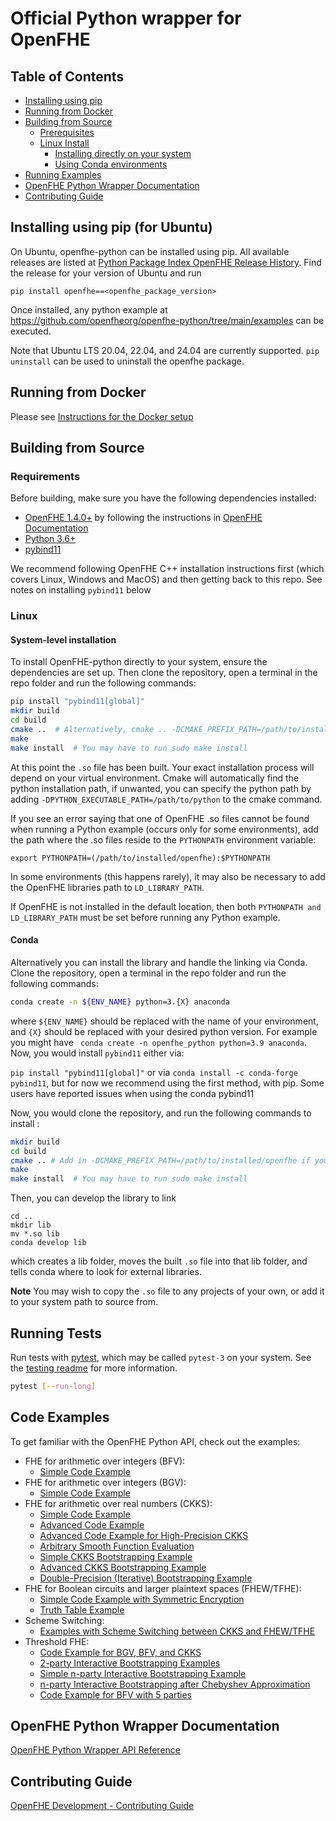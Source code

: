 # Official Python wrapper for OpenFHE

## Table of Contents

- [Installing using pip](#installing-using-pip)
- [Running from Docker](#running-from-docker)
- [Building from Source](#building-from-source)
  - [Prerequisites](#requirements)
  - [Linux Install](#linux)
    - [Installing directly on your system](#system-level-installation)
    - [Using Conda environments](#conda)
- [Running Examples](#code-examples)
- [OpenFHE Python Wrapper Documentation](#openfhe-python-wrapper-documentation)
- [Contributing Guide](#contributing-guide)

## Installing using pip (for Ubuntu)

On Ubuntu, openfhe-python can be installed using pip.  All available releases are listed at [Python Package Index OpenFHE Release History](https://pypi.org/project/openfhe/#history). Find the release for your version of Ubuntu and run

```
pip install openfhe==<openfhe_package_version>
```

Once installed, any python example at https://github.com/openfheorg/openfhe-python/tree/main/examples can be executed.

Note that Ubuntu LTS 20.04, 22.04, and 24.04 are currently supported. `pip uninstall` can be used to uninstall the openfhe package.

## Running from Docker

Please see [Instructions for the Docker setup](docker/README.md)

## Building from Source

### Requirements

Before building, make sure you have the following dependencies installed:

- [OpenFHE 1.4.0+](https://github.com/openfheorg/openfhe-development) by following the instructions in [OpenFHE Documentation](https://openfhe-development.readthedocs.io/en/latest/sphinx_rsts/intro/installation/installation.html)
- [Python 3.6+](https://www.python.org/)
- [pybind11](https://pybind11.readthedocs.io/en/stable/installing.html)

We recommend following OpenFHE C++ installation instructions first (which covers Linux, Windows and MacOS) and then getting back to this repo. See notes on installing `pybind11` below

### Linux

#### System-level installation

To install OpenFHE-python directly to your system, ensure the dependencies are set up. Then clone the repository, open a terminal in the repo folder and run the following commands:

```bash
pip install "pybind11[global]" 
mkdir build
cd build
cmake ..  # Alternatively, cmake .. -DCMAKE_PREFIX_PATH=/path/to/installed/openfhe if you installed OpenFHE elsewhere
make
make install  # You may have to run sudo make install
```

At this point the `.so` file has been built. Your exact installation process will depend on your virtual environment.
Cmake will automatically find the python installation path, if unwanted, you can specify the python path by adding `-DPYTHON_EXECUTABLE_PATH=/path/to/python` to the cmake command.

If you see an error saying that one of OpenFHE .so files cannot be found when running a Python example (occurs only for some environments), 
add the path where the .so files reside to the `PYTHONPATH` environment variable:

```
export PYTHONPATH=(/path/to/installed/openfhe):$PYTHONPATH
```

In some environments (this happens rarely), it may also be necessary to add the OpenFHE libraries path to `LD_LIBRARY_PATH`.

If OpenFHE is not installed in the default location, then both `PYTHONPATH and LD_LIBRARY_PATH` must be set before running any Python example.

#### Conda

Alternatively you can install the library and handle the linking via Conda. Clone the repository, open a terminal in the repo folder and run the following commands:

```bash
conda create -n ${ENV_NAME} python=3.{X} anaconda
```

where `${ENV_NAME}` should be replaced with the name of your environment, and `{X}` should be replaced with your desired python version. For example you might have `
conda create -n openfhe_python python=3.9 anaconda`. Now, you would install `pybind11` either via:

`pip install "pybind11[global]"` or via `conda install -c conda-forge pybind11`, but for now we recommend using the first method, with pip. Some users have reported issues when using the conda pybind11

Now, you would clone the repository, and run the following commands to install :

```bash
mkdir build
cd build
cmake .. # Add in -DCMAKE_PREFIX_PATH=/path/to/installed/openfhe if you installed OpenFHE elsewhere
make
make install  # You may have to run sudo make install
```

Then, you can develop the library to link

```
cd ..
mkdir lib
mv *.so lib
conda develop lib
```

which creates a lib folder, moves the built `.so` file into that lib folder, and tells conda where to look for external libraries.

**Note** You may wish to copy the `.so` file to any projects of your own, or add it to your system path to source from.

## Running Tests

Run tests with [pytest](https://docs.pytest.org), which may be called `pytest-3` on your system. See the [testing readme](tests/README.md) for more information.

```bash
pytest [--run-long]
```

## Code Examples

To get familiar with the OpenFHE Python API, check out the examples:

- FHE for arithmetic over integers (BFV):
  - [Simple Code Example](examples/pke/simple-integers.py)
  <!-- - [Simple Code Example with Serialization](examples/pke/simple-integers-serial.py) -->
- FHE for arithmetic over integers (BGV):
  - [Simple Code Example](examples/pke/simple-integers-bgvrns.py)
  <!-- - [Simple Code Example with Serialization](examples/pke/simple-integers-serial-bgvrns.py) -->
- FHE for arithmetic over real numbers (CKKS):
  - [Simple Code Example](examples/pke/simple-real-numbers.py)
  - [Advanced Code Example](examples/pke/advanced-real-numbers.py)
  - [Advanced Code Example for High-Precision CKKS](examples/pke/advanced-real-numbers-128.py)
  - [Arbitrary Smooth Function Evaluation](examples/pke/function-evaluation.py)
  - [Simple CKKS Bootstrapping Example](examples/pke/simple-ckks-bootstrapping.py)
  - [Advanced CKKS Bootstrapping Example](examples/pke/advanced-ckks-bootstrapping.cpp)
  - [Double-Precision (Iterative) Bootstrapping Example](examples/pke/iterative-ckks-bootstrapping.py)
- FHE for Boolean circuits and larger plaintext spaces (FHEW/TFHE):
  - [Simple Code Example with Symmetric Encryption](examples/binfhe/boolean.py)
  - [Truth Table Example](examples/binfhe/boolean-truth-table.py)
- Scheme Switching:
  - [Examples with Scheme Switching between CKKS and FHEW/TFHE](examples/pke/scheme-switching.py)
  <!-- - [Code with JSON serialization](examples/binfhe/boolean-serial-json.py) -->
  <!-- - [Code with Binary Serialization](examples/binfhe/boolean-serial-binary.py) -->
  <!-- - [Large-Precision Comparison](examples/binfhe/eval-sign.py) -->
  <!-- - [Small-Precison Arbitrary Function Evaluation](examples/binfhe/eval-function.py) -->
- Threshold FHE: 
  - [Code Example for BGV, BFV, and CKKS](examples/pke/threshold-fhe.py)
  - [2-party Interactive Bootstrapping Examples](examples/pke/interactive-bootstrapping.py)
  - [Simple n-party Interactive Bootstrapping Example](examples/pke/tckks-interactive-mp-bootstrapping.py)
  - [n-party Interactive Bootstrapping after Chebyshev Approximation](examples/pke/tckks-interactive-mp-bootstrapping-Chebyschev.py)
  - [Code Example for BFV with 5 parties](examples/pke/threshold-fhe-5p.py)

## OpenFHE Python Wrapper Documentation

[OpenFHE Python Wrapper API Reference](https://openfheorg.github.io/openfhe-python/html/index.html)

## Contributing Guide

[OpenFHE Development - Contributing Guide](https://openfhe-development.readthedocs.io/en/latest/sphinx_rsts/contributing/contributing_workflow.html)
